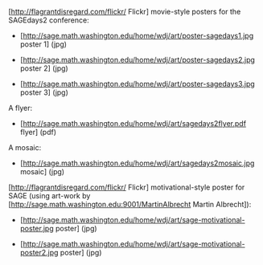[http://flagrantdisregard.com/flickr/ Flickr] movie-style posters for the 
SAGEdays2 conference:

* [http://sage.math.washington.edu/home/wdj/art/poster-sagedays1.jpg poster 1] (jpg)

* [http://sage.math.washington.edu/home/wdj/art/poster-sagedays2.jpg poster 2] (jpg)

* [http://sage.math.washington.edu/home/wdj/art/poster-sagedays3.jpg poster 3] (jpg)

A flyer:

* [http://sage.math.washington.edu/home/wdj/art/sagedays2flyer.pdf flyer]  (pdf)

A mosaic:

* [http://sage.math.washington.edu/home/wdj/art/sagedays2mosaic.jpg mosaic] (jpg)

[http://flagrantdisregard.com/flickr/ Flickr] motivational-style poster for SAGE (using art-work
by [http://sage.math.washington.edu:9001/MartinAlbrecht Martin Albrecht]):

* [http://sage.math.washington.edu/home/wdj/art/sage-motivational-poster.jpg poster] (jpg)

* [http://sage.math.washington.edu/home/wdj/art/sage-motivational-poster2.jpg poster] (jpg)
